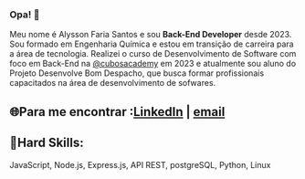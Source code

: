 ### Opa! 👋

Meu nome é Alysson Faria Santos e sou **Back-End Developer** desde 2023. Sou formado em Engenharia Química e estou em transição de carreira para a área de tecnologia. Realizei o curso de Desenvolvimento de Software com foco em Back-End na [@cubosacademy](https://cubos.academy/) em 2023 e atualmente sou aluno do Projeto Desenvolve Bom Despacho, que busca formar profissionais capacitados na área de desenvolvimento de sofwares.

## 🌐Para me encontrar :[LinkedIn](https://www.linkedin.com/in/alyssonfaria99/) | <a href="mailto:alyssonfaria99@gmail.com">email</a>

## 🚨Hard Skills:
JavaScript, Node.js, Express.js, API REST, postgreSQL, Python, Linux
